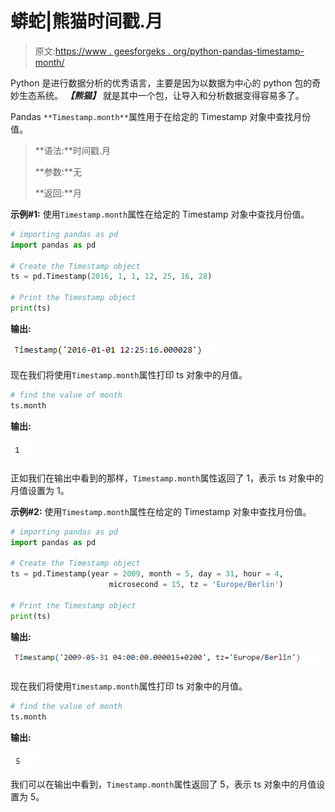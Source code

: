 # 蟒蛇|熊猫时间戳.月

> 原文:[https://www . geesforgeks . org/python-pandas-timestamp-month/](https://www.geeksforgeeks.org/python-pandas-timestamp-month/)

Python 是进行数据分析的优秀语言，主要是因为以数据为中心的 python 包的奇妙生态系统。 ***【熊猫】*** 就是其中一个包，让导入和分析数据变得容易多了。

Pandas `**Timestamp.month**`属性用于在给定的 Timestamp 对象中查找月份值。

> **语法:**时间戳.月
> 
> **参数:**无
> 
> **返回:**月

**示例#1:** 使用`Timestamp.month`属性在给定的 Timestamp 对象中查找月份值。

```py
# importing pandas as pd
import pandas as pd

# Create the Timestamp object
ts = pd.Timestamp(2016, 1, 1, 12, 25, 16, 28)

# Print the Timestamp object
print(ts)
```

**输出:**

![](img/560adf225074c9294b4b17c8396b5d9c.png)

现在我们将使用`Timestamp.month`属性打印 ts 对象中的月值。

```py
# find the value of month 
ts.month
```

**输出:**

![](img/e38e5f493542826603f22c11d62d0220.png)

正如我们在输出中看到的那样，`Timestamp.month`属性返回了 1，表示 ts 对象中的月值设置为 1。

**示例#2:** 使用`Timestamp.month`属性在给定的 Timestamp 对象中查找月份值。

```py
# importing pandas as pd
import pandas as pd

# Create the Timestamp object
ts = pd.Timestamp(year = 2009, month = 5, day = 31, hour = 4, 
                      microsecond = 15, tz = 'Europe/Berlin')

# Print the Timestamp object
print(ts)
```

**输出:**

![](img/393c9a89327505271a3d60f53168731d.png)

现在我们将使用`Timestamp.month`属性打印 ts 对象中的月值。

```py
# find the value of month 
ts.month
```

**输出:**

![](img/29b33a387035390025531da6d1167803.png)

我们可以在输出中看到，`Timestamp.month`属性返回了 5，表示 ts 对象中的月值设置为 5。